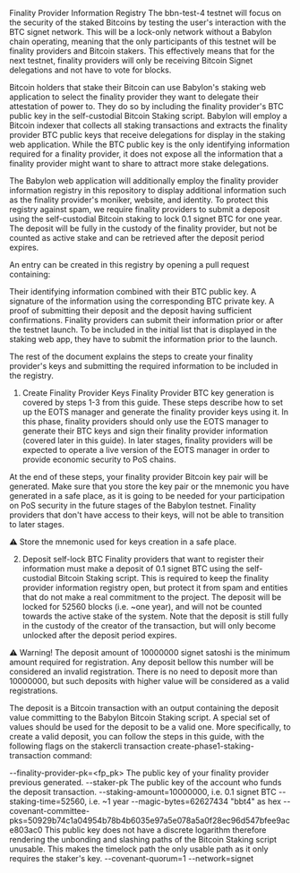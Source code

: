 Finality Provider Information Registry
The bbn-test-4 testnet will focus on the security of the staked Bitcoins by testing the user's interaction with the BTC signet network. This will be a lock-only network without a Babylon chain operating, meaning that the only participants of this testnet will be finality providers and Bitcoin stakers. This effectively means that for the next testnet, finality providers will only be receiving Bitcoin Signet delegations and not have to vote for blocks.

Bitcoin holders that stake their Bitcoin can use Babylon's staking web application to select the finality provider they want to delegate their attestation of power to. They do so by including the finality provider's BTC public key in the self-custodial Bitcoin Staking script. Babylon will employ a Bitcoin indexer that collects all staking transactions and extracts the finality provider BTC public keys that receive delegations for display in the staking web application. While the BTC public key is the only identifying information required for a finality provider, it does not expose all the information that a finality provider might want to share to attract more stake delegations.

The Babylon web application will additionally employ the finality provider information registry in this repository to display additional information such as the finality provider's moniker, website, and identity. To protect this registry against spam, we require finality providers to submit a deposit using the self-custodial Bitcoin staking to lock 0.1 signet BTC for one year. The deposit will be fully in the custody of the finality provider, but not be counted as active stake and can be retrieved after the deposit period expires.

An entry can be created in this registry by opening a pull request containing:

Their identifying information combined with their BTC public key.
A signature of the information using the corresponding BTC private key.
A proof of submitting their deposit and the deposit having sufficient confirmations.
Finality providers can submit their information prior or after the testnet launch. To be included in the initial list that is displayed in the staking web app, they have to submit the information prior to the launch.

The rest of the document explains the steps to create your finality provider's keys and submitting the required information to be included in the registry.

1. Create Finality Provider Keys
Finality Provider BTC key generation is covered by steps 1-3 from this guide. These steps describe how to set up the EOTS manager and generate the finality provider keys using it. In this phase, finality providers should only use the EOTS manager to generate their BTC keys and sign their finality provider information (covered later in this guide). In later stages, finality providers will be expected to operate a live version of the EOTS manager in order to provide economic security to PoS chains.

At the end of these steps, your finality provider Bitcoin key pair will be generated. Make sure that you store the key pair or the mnemonic you have generated in a safe place, as it is going to be needed for your participation on PoS security in the future stages of the Babylon testnet. Finality providers that don't have access to their keys, will not be able to transition to later stages.

⚠ Store the mnemonic used for keys creation in a safe place.

2. Deposit self-lock BTC
Finality providers that want to register their information must make a deposit of 0.1 signet BTC using the self-custodial Bitcoin Staking script. This is required to keep the finality provider information registry open, but protect it from spam and entities that do not make a real commitment to the project. The deposit will be locked for 52560 blocks (i.e. ~one year), and will not be counted towards the active stake of the system. Note that the deposit is still fully in the custody of the creator of the transaction, but will only become unlocked after the deposit period expires.

⚠ Warning! The deposit amount of 10000000 signet satoshi is the minimum amount required for registration. Any deposit bellow this number will be considered an invalid registration. There is no need to deposit more than 10000000, but such deposits with higher value will be considered as a valid registrations.

The deposit is a Bitcoin transaction with an output containing the deposit value committing to the Babylon Bitcoin Staking script. A special set of values should be used for the deposit to be a valid one. More specifically, to create a valid deposit, you can follow the steps in this guide, with the following flags on the stakercli transaction create-phase1-staking-transaction command:

--finality-provider-pk=<fp_pk> The public key of your finality provider previous generated.
--staker-pk The public key of the account who funds the deposit transaction.
--staking-amount=10000000, i.e. 0.1 signet BTC
--staking-time=52560, i.e. ~1 year
--magic-bytes=62627434 "bbt4" as hex
--covenant-committee-pks=50929b74c1a04954b78b4b6035e97a5e078a5a0f28ec96d547bfee9ace803ac0
This public key does not have a discrete logarithm therefore rendering the unbonding and slashing paths of the Bitcoin Staking script unusable. This makes the timelock path the only usable path as it only requires the staker's key.
--covenant-quorum=1
--network=signet
